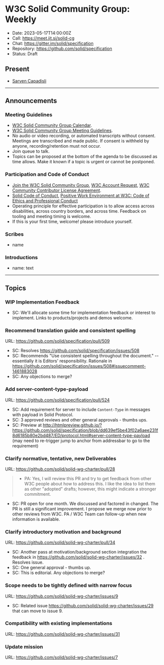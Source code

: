 # W3C Solid Community Group: Weekly

* Date: 2023-05-17T14:00:00Z
* Call: https://meet.jit.si/solid-cg
* Chat: https://gitter.im/solid/specification
* Repository: https://github.com/solid/specification
* Status: Draft

## Present
* [Sarven Capadisli](https://csarven.ca/#i)

---

## Announcements

### Meeting Guidelines
* [W3C Solid Community Group Calendar](https://www.w3.org/groups/cg/solid/calendar).
* [W3C Solid Community Group Meeting Guidelines](https://github.com/solid/specification/blob/main/meetings/README.md).
* No audio or video recording, or automated transcripts without consent. Meetings are transcribed and made public. If consent is withheld by anyone, recording/retention must not occur.
* Join queue to talk.
* Topics can be proposed at the bottom of the agenda to be discussed as time allows. Make it known if a topic is urgent or cannot be postponed.

### Participation and Code of Conduct
* [Join the W3C Solid Community Group](https://www.w3.org/community/solid/join), [W3C Account Request](http://www.w3.org/accounts/request), [W3C Community Contributor License Agreement](https://www.w3.org/community/about/agreements/cla/).
* [Solid Code of Conduct](https://github.com/solid/process/blob/main/code-of-conduct.md), [Positive Work Environment at W3C: Code of Ethics and Professional Conduct](https://www.w3.org/Consortium/cepc/)
* Operating principle for effective participation is to allow access across disabilities, across country borders, and across time. Feedback on tooling and meeting timing is welcome.
* If this is your first time, welcome! please introduce yourself.


### Scribes
* name

### Introductions
* name: text

---


## Topics

### WIP Implementation Feedback
* SC: We'll allocate some time for implementation feedback or interest to implement. Links to products/projects and demos welcome.


### Recommend translation guide and consistent spelling
URL: https://github.com/solid/specification/pull/509

* SC: Resolves https://github.com/solid/specification/issues/508
* SC: Recommends "Use consistent spelling throughout the document." -- essentially it is Editors' responsibility. Rationale in https://github.com/solid/specification/issues/508#issuecomment-1461883028
* SC: Any objections to merge?


### Add server-content-type-payload
URL: https://github.com/solid/specification/pull/524

* SC: Add requirement for server to include `Content-Type` in messages with payload in Solid Protocol.
* SC: 3 approved reviews and other general approvals - thumbs ups.
* SC: Preview at http://htmlpreview.github.io/?https://github.com/solid/specification/blob/dd639ef5be43f02a6aee231f8d6185b80e2bd487/ED/protocol.html#server-content-type-payload (may need to re-trigger jump to anchor from addressbar to go to the requirement)


### Clarify normative, tentative, new Deliverables
URL: https://github.com/solid/solid-wg-charter/pull/28

>* PA: Yes, I will review this PR and try to get feedback from other W3C people about how to address this. I like the idea to list them as other "adopted" drafts; however, this might indicate a stronger commitment.

* SC: PR open for one month. We discussed and factored in changed. The PR is still a significant improvement. I propose we merge now prior to other reviews from W3C. PA / W3C Team can follow-up when new information is available.


### Clarify introductory motivation and background
URL: https://github.com/solid/solid-wg-charter/pull/34

* SC: Another pass at motivation/background section integration the feedback in https://github.com/solid/solid-wg-charter/issues/32 . Resolves issue.
* SC: One general approval - thumbs up.
* SC: This is editorial. Any objections to merge?


### Scope needs to be tightly defined with narrow focus
URL: https://github.com/solid/solid-wg-charter/issues/9

* SC: Related issue https://github.com/solid/solid-wg-charter/issues/29 that can move to issue 9.


### Compatibility with existing implementations
URL: https://github.com/solid/solid-wg-charter/issues/31


### Update mission
URL: https://github.com/solid/solid-wg-charter/issues/7
